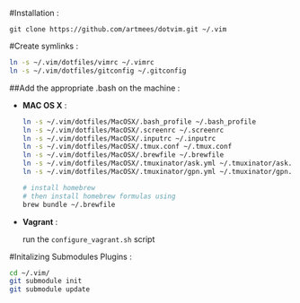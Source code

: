 #Installation :

    git clone https://github.com/artmees/dotvim.git ~/.vim

#Create symlinks :

```sh
ln -s ~/.vim/dotfiles/vimrc ~/.vimrc
ln -s ~/.vim/dotfiles/gitconfig ~/.gitconfig
```

##Add the appropriate .bash on the machine :

- **MAC OS X** :
  ```sh
  ln -s ~/.vim/dotfiles/MacOSX/.bash_profile ~/.bash_profile
  ln -s ~/.vim/dotfiles/MacOSX/.screenrc ~/.screenrc
  ln -s ~/.vim/dotfiles/MacOSX/.inputrc ~/.inputrc
  ln -s ~/.vim/dotfiles/MacOSX/.tmux.conf ~/.tmux.conf
  ln -s ~/.vim/dotfiles/MacOSX/.brewfile ~/.brewfile
  ln -s ~/.vim/dotfiles/MacOSX/.tmuxinator/ask.yml ~/.tmuxinator/ask.yml
  ln -s ~/.vim/dotfiles/MacOSX/.tmuxinator/gpn.yml ~/.tmuxinator/gpn.yml

  # install homebrew
  # then install homebrew formulas using
  brew bundle ~/.brewfile
  ```

- **Vagrant** :

  run the `configure_vagrant.sh` script

#Initalizing Submodules Plugins :
```sh
cd ~/.vim/
git submodule init
git submodule update
```
